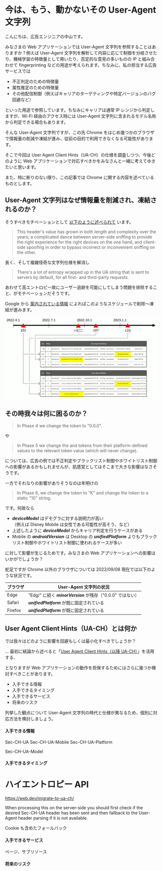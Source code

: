# 今は、もう、動かないその User-Agent 文字列

こんにちは、広告エンジニアの中山です。

みなさまの Web アプリケーションでは User-Agent 文字列を参照することはありますか？例えば User-Agent 文字列を解析して内容に応じて制御を分岐させたり、機械学習の特徴量として用いたり、否定的な意見の多いものの IP と組み合わせて fingerprinting などの用途が考えられます。ちなみに、私の担当する広告サービスでは

- 不正判定のための特徴量
- 属性推定のための特徴量
- その他配信制御（例えばキャリアのターゲティングや特定バージョンのバグ回避など）

といった用途で参照しています。ちなみにキャリアは通常 IP レンジから判定しますが、Wi-Fi 経由のアクセス時には User-Agent 文字列に含まれるモデル名称から判定できる場合もあります。

そんな User-Agent 文字列ですが、この先 Chrome をはじめ幾つかのブラウザで情報量の削減や凍結が進み、従前の目的で利用できなくなる可能性があります。

そこで今回は User Agent Client Hints（UA-CH）の仕様を調査しつつ、今後どのように Web アプリケーションで対応すべきかをみなさんと一緒に考えてゆきたいと思います。

また、特に断りのない限り、この記事では Chrome に関する内容を述べているものとします。

## User-Agent 文字列はなぜ情報量を削減され、凍結されるのか？

そうすべきモチベーションとして [以下のように述べられて](https://github.com/WICG/ua-client-hints) います。

> This header's value has grown in both length and complexity over the years; a complicated dance between server-side sniffing to provide the right experience for the right devices on the one hand, and client-side spoofing in order to bypass incorrect or inconvenient sniffing on the other.

長く、そして複雑怪奇な文字列仕様を解消し

> There's a lot of entropy wrapped up in the UA string that is sent to servers by default, for all first- and third-party requests.

あわせて高エントロピー故にユーザー追跡を可能にしてしまう問題を排除すること、がモチベーションだそうです。

Google から [案内されている情報](https://www.chromium.org/updates/ua-reduction/) によればこのようなスケジュールで削除～凍結が進みます。

<img src='https://raw.githubusercontent.com/nakayama-kazuki/202x/main/UA-CH/i04.png' />

## その時我々は何に困るのか？

> In Phase 4 we change the <minorVersion> token to "0.0.0".

や

> In Phase 5 we change the <platform> and <oscpu> tokens from their platform-defined values to the relevant <unifiedPlatform> token value (which will never change).

については、広告の例では不正判定やブラックリスト制御やホワイトリスト制御への影響があるかもしれませんが、肌感覚としてはそこまで大きな影響はなさそうです。

一方でそれなりの影響がありそうなのは年明けの

> In Phase 6, we change the <deviceModel> token to "K" and change the <androidVersion> token to a static "10" string.

です。何故なら

- ***deviceModel*** はデモグラに対する説明力が高い<br />（例えば Disney Mobile は女性である可能性が高そう、など）
- 上述したように ***deviceModel*** からキャリア判定を行うケースがある
- Mobile の ***androidVersion*** は Desktop の ***unifiedPlatform*** よりもブラックリスト制御やホワイトリスト制御に使われるケースが多い

に対して影響が生じるためです。みなさまの Web アプリケーションへの影響はいかがでしょうか？

蛇足ですが Chrome 以外のブラウザについては 2022/09/08 現在では以下のような状況です。

| ブラウザ  | User-Agent 文字列の状況                                       |
| ---       | ---                                                           |
| Edge      | "Edg/" に続く ***minorVersion*** が残存（"0.0.0" ではない）   |
| Safari    | ***unifiedPlatform*** が既に固定されている                    |
| Firefox   | ***unifiedPlatform*** が既に固定されている                    |

## User Agent Client Hints（UA-CH）とは何か

では我々はどのように影響を回避もしくは最小化すべきでしょうか？

… 最初に結論から述べると「[User Agent Client Hints（以降 UA-CH）](https://github.com/WICG/ua-client-hints)」を活用する、

となりますが Web アプリケーションの動作を担保するためにはさらに幾つか検討すべきことがあります。

- 入手できる情報
- 入手できるタイミング
- 入手できるサービス
- 将来のリスク

列挙した観点について User-Agent 文字列の時代と仕様が異なるため、個別に対応方法を検討しましょう。

#### 入手できる情報

Sec-CH-UA
Sec-CH-UA-Mobile
Sec-CH-UA-Platform

Sec-CH-UA-Model


#### 入手できるタイミング

# ハイエントロピー API

https://web.dev/migrate-to-ua-ch/

When processing this on the server-side you should first check if the desired Sec-CH-UA header has been sent and then fallback to the User-Agent header parsing if it is not available.

Cookie も含めたフォールバック

#### 入手できるサービス

ページ、サブリソース

#### 将来のリスク

